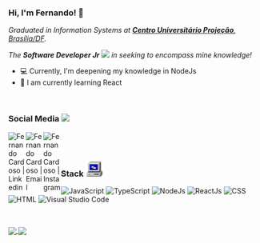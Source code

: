 ### Hi, I'm Fernando! 👋

<p>
   <em>
     Graduated in Information Systems at <a href="https://projecao.br/faculdade/"> <b>Centro Universitário Projeção</b>, Brasília/DF</a>.
  </em>
</p>
<p>
  <em>
     The <b>Software Developer Jr</b> <img src="https://github.com/TheDudeThatCode/TheDudeThatCode/blob/master/Assets/Developer.gif" width="30px"> in seeking to encompass mine knowledge!
   </em>
</p>

- :computer: Currently, I'm deepening my knowledge in NodeJs
- :blue_book: I am currently learning React

<br>

### Social Media <img src="https://github.com/TheDudeThatCode/TheDudeThatCode/blob/master/Assets/Handshake.gif" height="32px">

<p>
<a href="https://www.linkedin.com/in/fernando-augusto-cardoso-977bb632/">
  <img align="left" alt="Fernando Cardoso | Linkedin" width="35px" src="https://github.com/TheDudeThatCode/TheDudeThatCode/blob/master/Assets/Linkedin.svg" />
</a>
<a href="mailto:fernandocardoso@live.com">
  <img align="left" alt="Fernando Cardoso | Email" width="35px" src="https://upload.wikimedia.org/wikipedia/commons/b/b1/Outlook_hi-res_icon_%282019%29.svg" />
</a>
<a href="https://www.instagram.com/fernandoac89/">
  <img align="left" alt="Fernando Cardoso | Instagram" width="35px" src="https://github.com/TheDudeThatCode/TheDudeThatCode/blob/master/Assets/Instagram.svg" />
</a>
</p>

<br>
<br>  
  
### Stack <img src="https://github.com/TheDudeThatCode/TheDudeThatCode/blob/master/Assets/PC.gif" height="32px" />
<p>
<a>
  <img alt="JavaScript" width="35px" height="64px" src="https://upload.wikimedia.org/wikipedia/commons/9/99/Unofficial_JavaScript_logo_2.svg">
</a>
<a>
  <img alt="TypeScript" width="35px" height="64px" src="https://upload.wikimedia.org/wikipedia/commons/4/4c/Typescript_logo_2020.svg">
</a>
<a>
  <img alt="NodeJs" width="35px" height="64px" src="https://upload.wikimedia.org/wikipedia/commons/d/d9/Node.js_logo.svg">
</a>
   <a>
  <img alt="ReactJs" width="35px" height="64px" src="https://upload.wikimedia.org/wikipedia/commons/4/47/React.svg">
</a>
<a>
  <img alt="CSS" width="35px" height="64px" src="https://cdn.svgporn.com/logos/css-3.svg">
</a>
<a>
  <img alt="HTML" width="35px" height="64px" src="https://cdn.svgporn.com/logos/html-5.svg">
</a>
<a>
  <img alt="Visual Studio Code" width="35px" height="64px" src="https://cdn.svgporn.com/logos/visual-studio-code.svg">
</a>  
</p>

<br>


<p align="left">
  <a href="https://github.com/anuraghazra/github-readme-stats">
    <img
      align="center"
      height="165"
      src="https://github-readme-stats.vercel.app/api?username=fernandoc89&count_private=true&show_icons=true&custom_title=Github%20Status&hide=issues&theme=radical"
    />
    <img
      align="center"
      height="165"
      src="https://github-readme-stats.vercel.app/api/top-langs/?username=fernandoc89&layout=compact&count_private=true&show_icons=true&custom_title=Most%20Used%20Languages&hide=issues&theme=radical"
  </a>
</p>







